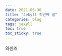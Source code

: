 ```yaml
---
date: 2021-06-30
title: "Jekyll 첫번째 글"
categories: blog 
tags: jekyll
toc: true  
toc_sticky: true 
---
```


와센즈